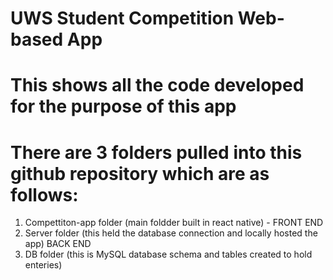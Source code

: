 # UWS Student Competition Web-based App
# This shows all the code developed for the purpose of this app
# There are 3 folders pulled into this github repository which are as follows:

1. Compettiton-app folder (main foldder built in react native) - FRONT END
2. Server folder (this held the database connection and locally hosted the app) BACK END
3. DB folder (this is MySQL database schema and tables created to hold enteries) 
